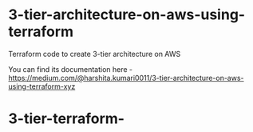 # 3-tier-architecture-on-aws-using-terraform
Terraform code to create 3-tier architecture on AWS

You can find its documentation here - https://medium.com/@harshita.kumari0011/3-tier-architecture-on-aws-using-terraform-xyz

# 3-tier-terraform-

